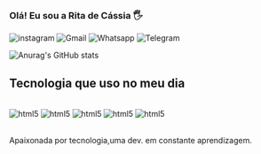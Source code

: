 ###  Olá! Eu sou a Rita de Cássia 🖐️


![instagram](https://img.shields.io/badge/Instagram-E4405F?style=for-the-badge&logo=instagram&logoColor=white)
![Gmail](https://img.shields.io/badge/Gmail-D14836?style=for-the-badge&logo=gmail&logoColor=white)
![Whatsapp](https://img.shields.io/badge/WhatsApp-25D366?style=for-the-badge&logo=whatsapp&logoColor=white)
![Telegram](https://img.shields.io/badge/Telegram-2CA5E0?style=for-the-badge&logo=telegram&logoColor=white)

![Anurag's GitHub stats](https://github-readme-stats.vercel.app/api?username=anuraghazra&show_icons=true&theme=gruvbox)


## Tecnologia que uso no meu dia

<div style="display: inline_block"><br>
  <img aling="center" alt="html5" src="https://img.shields.io/badge/HTML5-E34F26?style=for-the-badge&logo=html5&logoColor=white"/> 
  <img aling="center" alt="html5" src="https://img.shields.io/badge/CSS3-1572B6?style=for-the-badge&logo=css3&logoColor=white"/> 
  <img aling="center" alt="html5" src=https://img.shields.io/badge/JavaScript-323330?style=for-the-badge&logo=javascript&logoColor=F7DF1E/> 
  <img aling="center" alt="html5" src="https://img.shields.io/badge/Bootstrap-563D7C?style=for-the-badge&logo=bootstrap&logoColor=white"/> 
  <img aling="center" alt="html5" src="https://img.shields.io/badge/React-20232A?style=for-the-badge&logo=react&logoColor=61DAFB"/> 
<div><br>
  
  Apaixonada por tecnologia,uma dev. em constante aprendizagem.
  
  
 







